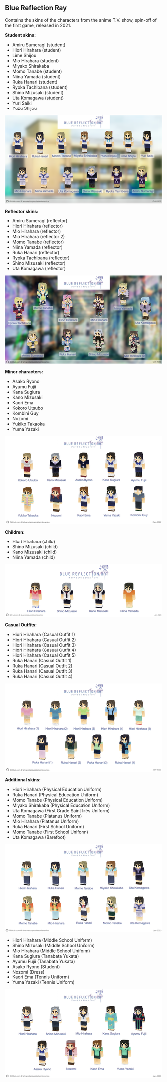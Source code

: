 ## Blue Reflection Ray
Contains the skins of the characters from the anime T.V. show, spin-off of the first game, released in 2021.

**Student skins:**
- Amiru Sumeragi (student)
- Hiori Hirahara (student)
- Lime Shijou
- Mio Hirahara (student)
- Miyako Shirakaba
- Momo Tanabe (student)
- Niina Yamada (student)
- Ruka Hanari (student)
- Ryoka Tachibana (student)
- Shino Mizusaki (student)
- Uta Komagawa (student)
- Yuri Saiki
- Yuzu Shijou

![Blue Reflection Ray Student](/src/img/brR/BlueReflectionRayStudentCharacters.png)

**Reflector skins:**
- Amiru Sumeragi (reflector)
- Hiori Hirahara (reflector)
- Mio Hirahara (reflector)
- Mio Hirahara (reflector 2)
- Momo Tanabe (reflector)
- Niina Yamada (reflector)
- Ruka Hanari (reflector)
- Ryoka Tachibana (reflector)
- Shino Mizusaki (reflector)
- Uta Komagawa (reflector)

![Blue Reflection Ray Reflector](/src/img/brR/BlueReflectionRayReflectorCharacters.png)

**Minor characters:**
- Asako Ryono
- Ayumu Fujii
- Kana Sugiura
- Kano Mizusaki
- Kaori Ema
- Kokoro Utsubo
- Kombini Guy
- Nozomi
- Yukiko Takaoka
- Yuma Yazaki

![Blue Reflection Ray Minor Characters](/src/img/brR/BlueReflectionRayMinorCharacters.png)

**Children:**
- Hiori Hirahara (child)
- Shino Mizusaki (child)
- Kano Mizusaki (child)
- Niina Yamada (child)

![Blue Reflection Ray Children](/src/img/brR/BlueReflectionRayChildren.png)

**Casual Outfits:**
- Hiori Hirahara (Casual Outfit 1)
- Hiori Hirahara (Casual Outfit 2)
- Hiori Hirahara (Casual Outfit 3)
- Hiori Hirahara (Casual Outfit 4)
- Hiori Hirahara (Casual Outfit 5)
- Ruka Hanari (Casual Outfit 1)
- Ruka Hanari (Casual Outfit 2)
- Ruka Hanari (Casual Outfit 3)
- Ruka Hanari (Casual Outfit 4)

![Blue Reflection Casual Outfits](/src/img/brR/BlueReflectionRayCasualOutfits.png)

**Additional skins:**
- Hiori Hirahara (Physical Education Uniform)
- Ruka Hanari (Physical Education Uniform)
- Momo Tanabe (Physical Education Uniform)
- Miyako Shirakaba (Physical Education Uniform)
- Uta Komagawa (First Grade Saint Inés Uniform)
- Momo Tanabe (Platanus Uniform)
- Mio Hirahara (Platanus Uniform)
- Ruka Hanari (First School Uniform)
- Momo Tanabe (First School Uniform)
- Uta Komagawa (Barefoot)

![Blue Reflection Ray Additional Skins](/src/img/brR/BlueReflectionRayAdditionalSkins.png)

- Hiori Hirahara (Middle School Uniform)
- Shino Mizusaki (Middle School Uniform)
- Mio Hirahara (Middle School Uniform)
- Kana Sugiura (Tanabata Yukata)
- Ayumu Fujii (Tanabata Yukata)
- Asako Ryono (Student)
- Nozomi (Dress)
- Kaori Ema (Tennis Uniform)
- Yuma Yazaki (Tennis Uniform)

![Blue Reflection Ray Additional Skins 2](/src/img/brR/BlueReflectionRayAdditionalSkins2.png)

